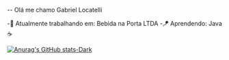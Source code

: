 -- Olá me chamo Gabriel Locatelli

-💼 Atualmente trabalhando em: Bebida na Porta LTDA
-🪁 Aprendendo: Java☕


[![Anurag's GitHub stats-Dark](https://github-readme-stats.vercel.app/api?username=DowncastedGabe\&show_icons=true\&theme=dark#gh-dark-mode-only)](https://github.com/DowncastedGabe/github-readme-stats#responsive-card-theme#gh-dark-mode-only)
